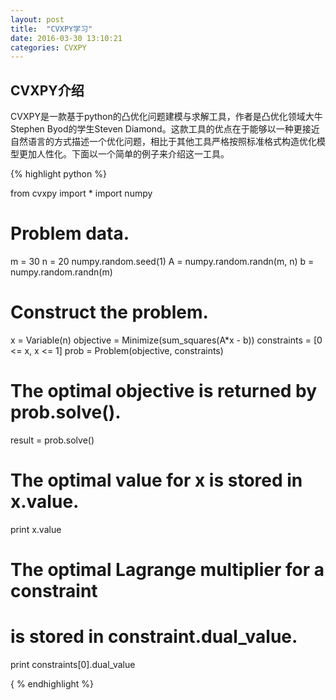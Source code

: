 ```yaml
---
layout: post
title:  "CVXPY学习"
date: 2016-03-30 13:10:21
categories: CVXPY
---
```

## CVXPY介绍
CVXPY是一款基于python的凸优化问题建模与求解工具，作者是凸优化领域大牛Stephen Byod的学生Steven Diamond。这款工具的优点在于能够以一种更接近自然语言的方式描述一个优化问题，相比于其他工具严格按照标准格式构造优化模型更加人性化。下面以一个简单的例子来介绍这一工具。

{% highlight python %}

from cvxpy import *
import numpy

# Problem data.
m = 30
n = 20
numpy.random.seed(1)
A = numpy.random.randn(m, n)
b = numpy.random.randn(m)

# Construct the problem.
x = Variable(n)
objective = Minimize(sum_squares(A*x - b))
constraints = [0 <= x, x <= 1]
prob = Problem(objective, constraints)

# The optimal objective is returned by prob.solve().
result = prob.solve()
# The optimal value for x is stored in x.value.
print x.value
# The optimal Lagrange multiplier for a constraint
# is stored in constraint.dual_value.
print constraints[0].dual_value

{ % endhighlight %}
